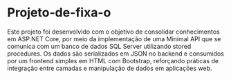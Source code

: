 # Projeto-de-fixa-o
Este projeto foi desenvolvido com o objetivo de consolidar conhecimentos em ASP.NET Core, por meio da implementação de uma Minimal API que se comunica com um banco de dados SQL Server utilizando stored procedures. Os dados são serializados em JSON no backend e consumidos por um frontend simples em HTML com Bootstrap, reforçando práticas de integração entre camadas e manipulação de dados em aplicações web.

